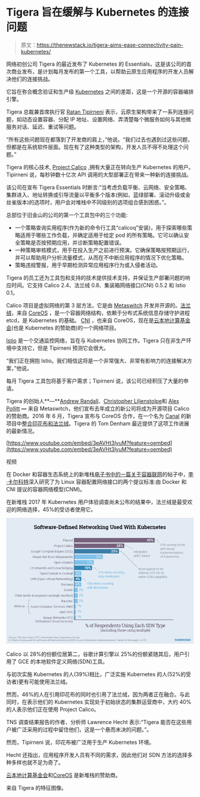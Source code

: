 # Tigera 旨在缓解与 Kubernetes 的连接问题

> 原文：<https://thenewstack.io/tigera-aims-ease-connectivity-pain-kubernetes/>

网络初创公司 Tigera 的最近发布了 Kubernetes 的 Essentials，这是该公司的首次商业发布，是计划每月发布的第一个工具，以帮助云原生应用程序的开发人员解决他们的连接挑战。

它旨在弥合概念验证和生产级 [Kubernetes](/category/kubernetes/) 之间的差距，这是一个开源的容器编排引擎。

Tigera 总裁兼首席执行官 [Ratan Tipirneni](https://twitter.com/ratant?ref_src=twsrc%5Egoogle%7Ctwcamp%5Eserp%7Ctwgr%5Eauthor) 表示，云原生架构带来了一系列连接问题，如动态设置容器、分配 IP 地址、设置网络、弄清楚每个微服务如何与其他微服务对话、延迟、重试等问题。

“所有这些问题现在都落到了开发商的肩上，”他说。“我们过去也遇到过这些问题，但都是在系统软件层面。现在有了这种类型的架构，开发人员不得不处理这个问题。”

Tigera 的核心技术, [Project Calico](https://www.projectcalico.org/) ,拥有大量正在转向生产 Kubernetes 的用户。Tipirneni 说，每秒钟数十亿次 API 调用的大型部署正在带来一种新的连接挑战。

该公司在宣布 Tigera Essentials 时断言:“当考虑负载平衡、云网络、安全策略、集群进入、地址转换或引导流量以平衡多个版本(例如，蓝绿部署、滚动升级或金丝雀版本)的选项时，用户会对堆栈中不同级别的选项组合感到困惑。”。

总部位于旧金山的公司的第一个工具包中的三个功能:

*   一个策略查询实用程序(作为新的命令行工具“calicoq”安装)，用于探索哪些策略适用于哪些工作负载，并确定适用于给定 pod 的所有策略。它可以确认安全策略是否按预期应用，并诊断策略配置错误。
*   一种策略审核模式，用于在投入生产之前进行预演。它确保策略按预期运行，并可以帮助用户分析流量模式，从而在不中断应用程序的情况下优化策略。
*   策略违规警报，用于早期检测异常应用程序行为或入侵者活动。

Tigera 的员工还为工具包和支持的技术提供技术支持，并保证生产部署问题的响应时间。它支持 Calico 2.4、法兰绒 0.8、集装箱网络接口(CNI) 0.5.2 和 Istio 0.1。

Calico 项目是虚拟网络的第 3 层方法，它是由 [Metaswitch](https://www.metaswitch.com/) 开发并开源的。[法兰绒](https://github.com/coreos/flannel)，来自 [CoreOS](https://coreos.com/) ，是一个容器网络结构，依赖于分布式系统信息存储守护进程 etcd，是 Kubernetes 的基础。 [CNI](https://github.com/containernetworking/cni) ，也来自 CoreOS，现在是[云本地计算基金会](https://www.cncf.io/)(也是 Kubernetes 的赞助商)的一个网络项目。

[Istio](https://github.com/istio/istio) 是一个交通监控网络，旨在与 Kubernetes 协同工作。Tigera 只在非生产环境中支持它，但是 Tipirneni 预测它会很大。

“我们正在拥抱 Istio。我们相信这将是一个非常强大、非常有影响力的连接解决方案，”他说。

每月 Tigera 工具包将基于客户需求；Tipirneni 说，该公司已经积压了大量的申请。

Tigera 的创始人**—**[Andrew Randall](https://www.linkedin.com/in/andrewrandall/)、[Christopher Liljenstolpe](https://www.linkedin.com/in/liljenstolpe/)和 [Alex Pollitt](https://www.linkedin.com/in/alexpollitt/) **—** 来自 Metaswitch，他们宣布去年成立的新公司将成为开源项目 Calico 的赞助商。2016 年 6 月，Tigera 宣布与 CoreOS 合作，在一个名为 [Canal](https://github.com/projectcalico/canal) 的新项目中[整合印花布和法兰绒](https://www.youtube.com/watch?v=3QmPTPw5QXg)。Tigera 的 Tom Denham 最近提供了这项工作进展的最新情况。

[https://www.youtube.com/embed/3eAVHt3lyuM?feature=oembed](https://www.youtube.com/embed/3eAVHt3lyuM?feature=oembed)

视频

在 Docker 和容器生态系统上的新堆栈[电子书中的一篇关于](http://www.thenewstack.io/ebookseries)[容器联网](https://thenewstack.io/container-networking-landscape-cni-coreos-cnm-docker/)的帖子中，[李·卡尔科特](https://twitter.com/lcalcote)深入研究了为 Linux 容器配置网络接口的两个提议标准:由 Docker 和 CNI 提议的容器网络模型(CNM)。

在新堆栈 2017 年 Kubernetes 用户体验调查尚未公布的结果中，法兰绒是最受欢迎的网络选择，45%的受访者使用它。

[![](img/50fcb7bb311dd90d312463dcb04102e4.png)](https://storage.googleapis.com/cdn.thenewstack.io/media/2017/08/d342f12f-networking-image.png)

Calico 以 28%的份额位居第二，谷歌计算引擎以 25%的份额紧随其后，用户引用了 GCE 的本地软件定义网络(SDN)工具。

与初次实施 Kubernetes 的人(39%)相比，广泛实施 Kubernetes 的人(52%的受访者)更有可能使用法兰绒。

然而，46%的人在引用印花布的同时也引用了法兰绒，因为两者正在融合。与此同时，在表示他们的 Kubernetes 实现处于初始状态的集群运营商中，大约 40%的人表示他们正在使用 Project Calico。

TNS 调查结果报告的作者、分析师 Lawrence Hecht 表示:“Tigera 能否在这些用户被广泛采用的过程中留住他们，这是一个悬而未决的问题。”。

然而，Tipirneni 说，印花布被广泛用于生产 Kubernetes 环境。

Hecht 还指出，应用程序开发人员有不同的需求，因此他们对 SDN 方法的选择多种多样也就不足为奇了。

[云本地计算基金会](https://www.cncf.io/)和[CoreOS](https://coreos.com/) 是新堆栈的赞助商。

来自 Tigera 的特征图像。

<svg xmlns:xlink="http://www.w3.org/1999/xlink" viewBox="0 0 68 31" version="1.1"><title>Group</title> <desc>Created with Sketch.</desc></svg>